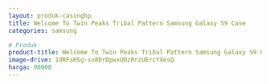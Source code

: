 ```yaml
---
layout: produk-casinghp
title: Welcome To Twin Peaks Tribal Pattern Samsung Galaxy S9 Case
categories: samsung

# Produk
product-title: Welcome To Twin Peaks Tribal Pattern Samsung Galaxy S9 Case
image-drive: 1dRFsHSg-sv8DrDpwxU0zRrzUErcYXesQ
harga: 90000
---
```

